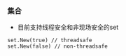 ### 集合

+ 目前支持线程安全和非现场安全的set
```golang
set.New(true) // threadsafe 
set.New(false) // non-threadsafe
```
